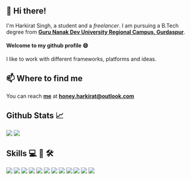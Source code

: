 ## :wave: Hi there!
I'm Harkirat Singh, a student and a _freelancer_. I am pursuing a B.Tech degree from **[Guru Nanak Dev University Regional Campus, Gurdaspur](https://www.gndurcgsp.in/)**.
#### Welcome to my github profile :smile:
I like to work with different frameworks, platforms and ideas.
## 📫 Where to find me
You can reach **[me](https://www.linkedin.com/in/harkirat-singh-7aa906187/)** at **honey.harkirat@outlook.com**
## Github Stats :chart_with_upwards_trend:
![](https://github-readme-stats.vercel.app/api/?username=HarkiratSingh7&theme=buefy")     ![](https://github-readme-stats.vercel.app/api/top-langs/?username=HarkiratSingh7&theme=buefy")
## Skills :computer: :iphone: :hammer_and_wrench:
![](https://img.shields.io/badge/Code-C%2b%2b-informational?style=flat&logo=C%2b%2b&logoColor=white&color=298F85) ![](https://img.shields.io/badge/Code-Python-informational?style=flat&logo=Python&logoColor=white&color=298F85) ![](https://img.shields.io/badge/Code-C%23-informational?style=flat&logo=csharplang&logoColor=white&color=298F85)
![](https://img.shields.io/badge/Framework-.NET%20Core-informational?style=flat&logo=.net&logoColor=white&color=298F85) ![](https://img.shields.io/badge/Framework-Xamarin.Forms-informational?style=flat&logo=xamarin&logoColor=white&color=298F85) ![](https://img.shields.io/badge/Code-PHP-informational?style=flat&logo=PHP&logoColor=white&color=298F85) ![](https://img.shields.io/badge/Code-HTML-informational?style=flat&logo=HTML&logoColor=white&color=298F85) ![](https://img.shields.io/badge/Code-CSS-informational?style=flat&logo=CSS&logoColor=white&color=298F85) ![](https://img.shields.io/badge/Code-JavaScript-informational?style=flat&logo=javascript&logoColor=white&color=298F85) ![](https://img.shields.io/badge/Code-MySQL-informational?style=flat&logo=mysql&logoColor=white&color=298F85)
![](https://img.shields.io/badge/OS-Linux-informational?style=flat&logo=linux&logoColor=white&color=298F85) ![](https://img.shields.io/badge/OS-Windows-informational?style=flat&logo=windows&logoColor=white&color=298F85)


<!--
**HarkiratSingh7/harkiratsingh7** is a ✨ _special_ ✨ repository because its `README.md` (this file) appears on your GitHub profile.

Here are some ideas to get you started:

- 🔭 I’m currently working on ...
- 🌱 I’m currently learning ...
- 👯 I’m looking to collaborate on ...
- 🤔 I’m looking for help with ...
- 💬 Ask me about ...
- 📫 How to reach me: ...
- 😄 Pronouns: ...
- ⚡ Fun fact: ...
-->
